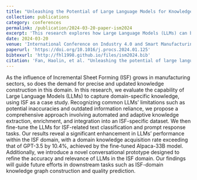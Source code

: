 ```yaml
---
title: "Unleashing the Potential of Large Language Models for Knowledge Augmentation: A Practical Experiment on Incremental Sheet Forming"
collection: publications
category: conferences
permalink: /publication/2024-03-20-paper-ism2024
excerpt: 'This research explores how Large Language Models (LLMs) can be adapted to better understand and operate within the Incremental Sheet Forming (ISF) domain. By developing an automated pipeline for extracting and enriching ISF-specific knowledge, and fine-tuning models like Alpaca-33B, the study achieves a 10.4% improvement in domain knowledge acquisition over GPT-3.5. A new conversational prototype further boosts accuracy and relevance, paving the way for advanced ISF applications such as knowledge graphs and quality prediction.'
date: 2024-03-20
venue: 'International Conference on Industry 4.0 and Smart Manufacturing (ISM) 2024'
paperurl: 'https://doi.org/10.1016/j.procs.2024.01.125'
bibtexurl: 'http://fhl1998.github.io/files/ism2024.bib'
citation: 'Fan, Haolin, et al. "Unleashing the potential of large language models for knowledge augmentation: A practical experiment on incremental sheet forming." Procedia Computer Science 232 (2024): 1269-1278.'
---
```


As the influence of Incremental Sheet Forming (ISF) grows in manufacturing sectors, so does the demand for precise and updated knowledge construction in this domain. In this research, we evaluate the capability of Large Language Models (LLMs) to capture domain-specific knowledge, using ISF as a case study. Recognizing common LLMs’ limitations such as potential inaccuracies and outdated information reliance, we propose a comprehensive approach involving automated and adaptive knowledge extraction, enrichment, and integration into an ISF-specific dataset. We then fine-tune the LLMs for ISF-related text classification and prompt response tasks. Our results reveal a significant enhancement in LLMs’ performance within the ISF domain, with a domain knowledge acquisition rate exceeding that of GPT-3.5 by 10.4%, achieved by the fine-tuned Alpaca-33B model. Additionally, we introduce a novel conversational prototype designed to refine the accuracy and relevance of LLMs in the ISF domain. Our findings will guide future efforts in downstream tasks such as ISF-domain knowledge graph construction and quality prediction.
